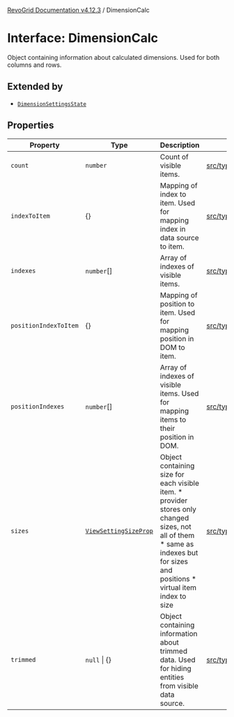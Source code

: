 [RevoGrid Documentation v4.12.3](README.md) / DimensionCalc

# Interface: DimensionCalc

Object containing information about calculated dimensions.
Used for both columns and rows.

## Extended by

- [`DimensionSettingsState`](Interface.DimensionSettingsState.md)

## Properties

| Property | Type | Description | Defined in |
| ------ | ------ | ------ | ------ |
| `count` | `number` | Count of visible items. | [src/types/interfaces.ts:614](https://github.com/revolist/revogrid/blob/d8faaf908685ef9767dc3ea8ccad1628e41fbf76/src/types/interfaces.ts#L614) |
| `indexToItem` | \{\} | Mapping of index to item. Used for mapping index in data source to item. | [src/types/interfaces.ts:637](https://github.com/revolist/revogrid/blob/d8faaf908685ef9767dc3ea8ccad1628e41fbf76/src/types/interfaces.ts#L637) |
| `indexes` | `number`[] | Array of indexes of visible items. | [src/types/interfaces.ts:609](https://github.com/revolist/revogrid/blob/d8faaf908685ef9767dc3ea8ccad1628e41fbf76/src/types/interfaces.ts#L609) |
| `positionIndexToItem` | \{\} | Mapping of position to item. Used for mapping position in DOM to item. | [src/types/interfaces.ts:626](https://github.com/revolist/revogrid/blob/d8faaf908685ef9767dc3ea8ccad1628e41fbf76/src/types/interfaces.ts#L626) |
| `positionIndexes` | `number`[] | Array of indexes of visible items. Used for mapping items to their position in DOM. | [src/types/interfaces.ts:620](https://github.com/revolist/revogrid/blob/d8faaf908685ef9767dc3ea8ccad1628e41fbf76/src/types/interfaces.ts#L620) |
| `sizes` | [`ViewSettingSizeProp`](TypeAlias.ViewSettingSizeProp.md) | Object containing size for each visible item. * provider stores only changed sizes, not all of them * same as indexes but for sizes and positions * virtual item index to size | [src/types/interfaces.ts:656](https://github.com/revolist/revogrid/blob/d8faaf908685ef9767dc3ea8ccad1628e41fbf76/src/types/interfaces.ts#L656) |
| `trimmed` | `null` \| \{\} | Object containing information about trimmed data. Used for hiding entities from visible data source. | [src/types/interfaces.ts:648](https://github.com/revolist/revogrid/blob/d8faaf908685ef9767dc3ea8ccad1628e41fbf76/src/types/interfaces.ts#L648) |
